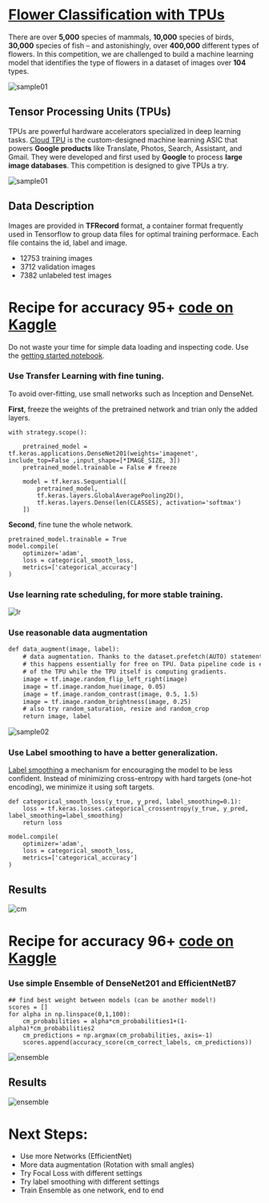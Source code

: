
# [Flower Classification with TPUs](https://www.kaggle.com/c/flower-classification-with-tpus)

There are over **5,000** species of mammals, **10,000** species of birds, **30,000** species of fish – and astonishingly, over **400,000** different types of flowers. In this competition, we are challenged to build a machine learning model that identifies the type of flowers in a dataset of images over **104** types.

![sample01](images/sample01.PNG)

## Tensor Processing Units (TPUs)

TPUs are powerful hardware accelerators specialized in deep learning tasks. [Cloud TPU](https://cloud.google.com/tpu) is the custom-designed machine learning ASIC that powers **Google products** like Translate, Photos, Search, Assistant, and Gmail. They were developed and first used by **Google** to process **large image databases**. This competition is designed to give TPUs a try.

![sample01](https://cloud.google.com/images/products/tpu/google-cloud-ai.png)

## Data Description

Images are provided in **TFRecord** format, a container format frequently used in Tensorflow to group data files for optimal training performace. Each file contains the id, label and image.

- 12753 training images
- 3712 validation images
- 7382 unlabeled test images

# Recipe for accuracy 95+ [code on Kaggle](https://www.kaggle.com/ibrahimsobh/recipe-flower-classification-tpu-0-95-pub)

Do not waste your time for simple data loading and inspecting code. Use the [getting started notebook](https://www.kaggle.com/mgornergoogle/getting-started-with-100-flowers-on-tpu/).

### Use **Transfer Learning** with fine tuning. 

To avoid over-fitting, use small networks such as Inception and DenseNet.

**First**, freeze the weights of the pretrained network and trian only the added layers.

```
with strategy.scope():

    pretrained_model = tf.keras.applications.DenseNet201(weights='imagenet', include_top=False ,input_shape=[*IMAGE_SIZE, 3])
    pretrained_model.trainable = False # freeze
    
    model = tf.keras.Sequential([
        pretrained_model,
        tf.keras.layers.GlobalAveragePooling2D(),
        tf.keras.layers.Dense(len(CLASSES), activation='softmax')
    ])

```

**Second**, fine tune the whole network.
```
pretrained_model.trainable = True
model.compile(
    optimizer='adam',
    loss = categorical_smooth_loss,
    metrics=['categorical_accuracy']
)
```
### Use **learning rate scheduling**, for more stable training.

![lr](images/lr.PNG)

### Use reasonable **data augmentation**

```markdown
def data_augment(image, label):
    # data augmentation. Thanks to the dataset.prefetch(AUTO) statement in the next function (below),
    # this happens essentially for free on TPU. Data pipeline code is executed on the "CPU" part
    # of the TPU while the TPU itself is computing gradients.
    image = tf.image.random_flip_left_right(image)
    image = tf.image.random_hue(image, 0.05)
    image = tf.image.random_contrast(image, 0.5, 1.5)
    image = tf.image.random_brightness(image, 0.25)
    # also try random_saturation, resize and random_crop 
    return image, label  
```

![sample02](images/sample02.PNG)

### Use **Label smoothing** to have a better generalization.

[Label smoothing](https://www.linkedin.com/pulse/label-smoothing-solving-overfitting-overconfidence-code-sobh-phd/) a mechanism for encouraging the model to be less confident. Instead of minimizing cross-entropy with hard targets (one-hot encoding), we minimize it using soft targets.

```
def categorical_smooth_loss(y_true, y_pred, label_smoothing=0.1):
    loss = tf.keras.losses.categorical_crossentropy(y_true, y_pred, label_smoothing=label_smoothing)
    return loss
```
```
model.compile(
    optimizer='adam',
    loss = categorical_smooth_loss,
    metrics=['categorical_accuracy']
)
```

## Results

![cm](images/res95.png)


# Recipe for accuracy 96+ [code on Kaggle](https://www.kaggle.com/ibrahimsobh/flower-classification-tpu-0-96-pub)

### Use simple **Ensemble** of DenseNet201 and EfficientNetB7

```
## find best weight between models (can be another model!)
scores = []
for alpha in np.linspace(0,1,100):
    cm_probabilities = alpha*cm_probabilities1+(1-alpha)*cm_probabilities2
    cm_predictions = np.argmax(cm_probabilities, axis=-1)
    scores.append(accuracy_score(cm_correct_labels, cm_predictions))

```

![ensemble](images/ens.PNG)

## Results

![ensemble](images/res96.png)


# Next Steps:
- Use more Networks (EfficientNet)
- More data augmentation (Rotation with small angles)
- Try Focal Loss with different settings
- Try label smoothing with different settings
- Train Ensemble as one network, end to end
